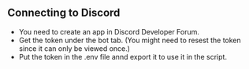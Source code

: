 ## Connecting to Discord
- You need to create an app in Discord Developer Forum.
- Get the token under the bot tab. (You might need to resest the token since it can only be viewed once.)
- Put the token in the .env file annd export it to use it in the script.

